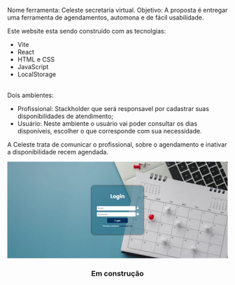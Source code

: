 Nome ferramenta: Celeste secretaria virtual.
Objetivo: A proposta é entregar uma ferramenta de agendamentos, automona e de fácil usabilidade.

Este website esta sendo construído com as tecnolgias:

- Vite
- React
- HTML e CSS
- JavaScript
- LocalStorage

<br>
Dois ambientes:

- Profissional: Stackholder que será responsavel por cadastrar suas disponibilidades de atendimento;
- Usuário: Neste ambiente o usuário vai poder consultar os dias disponíveis, escolher o que corresponde com sua necessidade.

A Celeste trata de comunicar o profissional, sobre o agendamento e inativar a disponibilidade recem agendada.

<img src="./src/assets/viewCeleste.png">

<h3 align="center">Em construção</h3>
